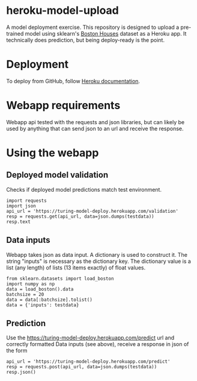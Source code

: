 # heroku-model-upload

A model deployment exercise. This repository is designed to upload a pre-trained model using sklearn's [Boston Houses](https://scipy-lectures.org/packages/scikit-learn/auto_examples/plot_boston_prediction.html) dataset as a Heroku app. It technically does prediction, but being deploy-ready is the point.

# Deployment

To deploy from GitHub, follow [Heroku documentation](https://devcenter.heroku.com/articles/github-integration).

# Webapp requirements

Webapp api tested with the requests and json libraries, but can likely be used by anything that can send json to an url and receive the response.

# Using the webapp

## Deployed model validation

Checks if deployed model predictions match test environment.

 ```
import requests
import json
api_url = 'https://turing-model-deploy.herokuapp.com/validation'
resp = requests.get(api_url, data=json.dumps(testdata))
resp.text
 ```


## Data inputs

Webapp takes json as data input. A dictionary is used to construct it. The string "inputs" is necessary as the dictionary key. The dictionary value is a list (any length) of lists (13 items exactly) of float values.

```
from sklearn.datasets import load_boston
import numpy as np
data = load_boston().data
batchsize = 20
data = data[:batchsize].tolist()
data = {'inputs': testdata}
```
 
 ## Prediction

Use the https://turing-model-deploy.herokuapp.com/predict url and correctly formatted Data inputs (see above), receive a response in json of the form 

```
api_url = 'https://turing-model-deploy.herokuapp.com/predict'
resp = requests.post(api_url, data=json.dumps(testdata))
resp.json()
```
